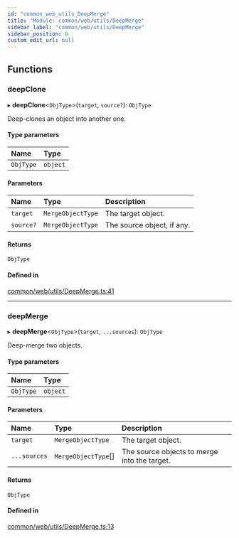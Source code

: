 ```yaml
---
id: "common_web_utils_DeepMerge"
title: "Module: common/web/utils/DeepMerge"
sidebar_label: "common/web/utils/DeepMerge"
sidebar_position: 0
custom_edit_url: null
---
```


## Functions

### deepClone

▸ **deepClone**<`ObjType`\>(`target`, `source?`): `ObjType`

Deep-clones an object into another one.

#### Type parameters

| Name | Type |
| :------ | :------ |
| `ObjType` | `object` |

#### Parameters

| Name | Type | Description |
| :------ | :------ | :------ |
| `target` | `MergeObjectType` | The target object. |
| `source?` | `MergeObjectType` | The source object, if any. |

#### Returns

`ObjType`

#### Defined in

[common/web/utils/DeepMerge.ts:41](https://github.com/Soroush9978/rds-ng/blob/165bdc6/src/common/web/utils/DeepMerge.ts#L41)

___

### deepMerge

▸ **deepMerge**<`ObjType`\>(`target`, `...sources`): `ObjType`

Deep-merge two objects.

#### Type parameters

| Name | Type |
| :------ | :------ |
| `ObjType` | `object` |

#### Parameters

| Name | Type | Description |
| :------ | :------ | :------ |
| `target` | `MergeObjectType` | The target object. |
| `...sources` | `MergeObjectType`[] | The source objects to merge into the target. |

#### Returns

`ObjType`

#### Defined in

[common/web/utils/DeepMerge.ts:13](https://github.com/Soroush9978/rds-ng/blob/165bdc6/src/common/web/utils/DeepMerge.ts#L13)
